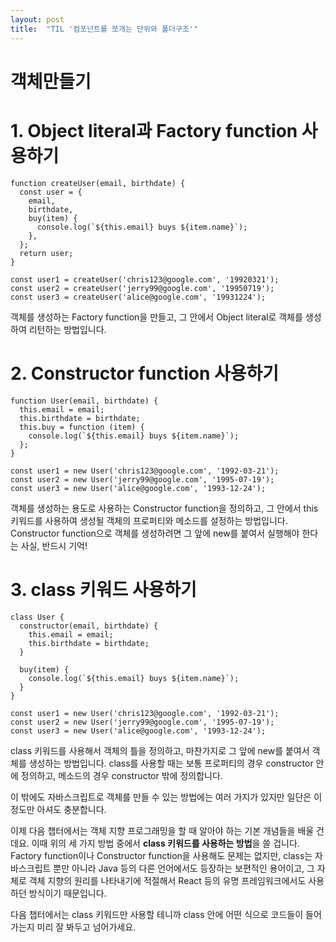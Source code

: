 ```yaml
---
layout: post
title:  "TIL '컴포넌트를 쪼개는 단위와 폴더구조'"
---
```



# 객체만들기

# **1. Object literal과 Factory function 사용하기**

```
function createUser(email, birthdate) {
  const user = {
    email,
    birthdate,
    buy(item) {
      console.log(`${this.email} buys ${item.name}`);
    },
  };
  return user;
}

const user1 = createUser('chris123@google.com', '19920321');
const user2 = createUser('jerry99@google.com', '19950719');
const user3 = createUser('alice@google.com', '19931224');

```

객체를 생성하는 Factory function을 만들고, 그 안에서 Object literal로 객체를 생성하여 리턴하는 방법입니다.

# **2. Constructor function 사용하기**

```
function User(email, birthdate) {
  this.email = email;
  this.birthdate = birthdate;
  this.buy = function (item) {
    console.log(`${this.email} buys ${item.name}`);
  };
}

const user1 = new User('chris123@google.com', '1992-03-21');
const user2 = new User('jerry99@google.com', '1995-07-19');
const user3 = new User('alice@google.com', '1993-12-24');

```

객체를 생성하는 용도로 사용하는 Constructor function을 정의하고, 그 안에서 this 키워드를 사용하여 생성될 객체의 프로퍼티와 메소드를 설정하는 방법입니다. Constructor function으로 객체를 생성하려면 그 앞에 new를 붙여서 실행해야 한다는 사실, 반드시 기억!

# **3. class 키워드 사용하기**

```
class User {
  constructor(email, birthdate) {
    this.email = email;
    this.birthdate = birthdate;
  }

  buy(item) {
    console.log(`${this.email} buys ${item.name}`);
  }
}

const user1 = new User('chris123@google.com', '1992-03-21');
const user2 = new User('jerry99@google.com', '1995-07-19');
const user3 = new User('alice@google.com', '1993-12-24');

```

class 키워드를 사용해서 객체의 틀을 정의하고, 마찬가지로 그 앞에 new를 붙여서 객체를 생성하는 방법입니다. class를 사용할 때는 보통 프로퍼티의 경우 constructor 안에 정의하고, 메소드의 경우 constructor 밖에 정의합니다.

이 밖에도 자바스크립트로 객체를 만들 수 있는 방법에는 여러 가지가 있지만 일단은 이 정도만 아셔도 충분합니다.

이제 다음 챕터에서는 객체 지향 프로그래밍을 할 때 알아야 하는 기본 개념들을 배울 건데요. 이때 위의 세 가지 방법 중에서 **class 키워드를 사용하는 방법**을 쓸 겁니다. Factory function이나 Constructor function을 사용해도 문제는 없지만, class는 자바스크립트 뿐만 아니라 Java 등의 다른 언어에서도 등장하는 보편적인 용어이고, 그 자체로 객체 지향의 원리를 나타내기에 적절해서 React 등의 유명 프레임워크에서도 사용하던 방식이기 때문입니다.

다음 챕터에서는 class 키워드만 사용할 테니까 class 안에 어떤 식으로 코드들이 들어가는지 미리 잘 봐두고 넘어가세요.
